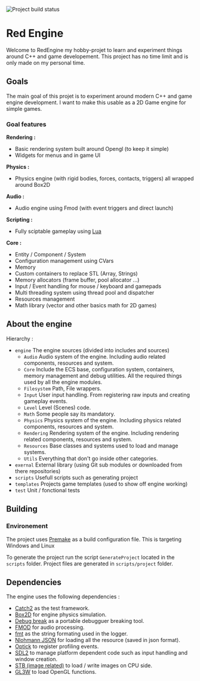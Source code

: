 ![Project build status](https://github.com/Elercia/red-engine/workflows/CI%20Workflow/badge.svg?branch=master)
# Red Engine

Welcome to RedEngine my hobby-projet to learn and experiment things around C++ and game developement. This project has no time limit and is only made on my personal time.

## Goals
The main goal of this projet is to experiment around modern C++ and game engine development. I want to make this usable as a 2D Game engine for simple games. 

### Goal features

**Rendering :**
* Basic rendering system built around Opengl (to keep it simple)
* Widgets for menus and in game UI

**Physics :**
* Physics engine (with rigid bodies, forces, contacts, triggers) all wrapped around Box2D

**Audio :**
* Audio engine using Fmod (with event triggers and direct launch)

**Scripting :**
* Fully sciptable gameplay using [Lua](https://www.lua.org/)  

**Core :**
* Entity / Component / System
* Configuration management using CVars
* Memory
 * Custom containers to replace STL (Array, Strings)
 * Memory allocators (frame buffer, pool allocator ...)
* Input / Event handling for mouse / keyboard and gamepads
* Multi threading system using thread pool and dispatcher
* Resources management
* Math library (vector and other basics math for 2D games)

## About the engine

Hierarchy :
- ``engine`` The engine sources (divided into includes and sources)
    - ``Audio`` Audio system of the engine. Including audio related components, resources and system.
    - ``Core`` Include the ECS base, configuration system, containers, memory management and debug utilities. All the required things used by all the engine modules.
    - ``Filesystem`` Path, File wrappers. 
    - ``Input`` User input handling. From registering raw inputs and creating gameplay events.
    - ``Level`` Level (Scenes) code. 
    - ``Math`` Some people say its mandatory. 
    - ``Physics`` Physics system of the engine. Including physics related components, resources and system.
    - ``Rendering`` Rendering system of the engine. Including rendering related components, resources and system.
    - ``Resources`` Base classes and systems used to load and manage systems.
    - ``Utils`` Everything that don't go inside other categories.
- ``exernal`` External library (using Git sub modules or downloaded from there repositories)
- ``scripts`` Usefull scripts such as generating project
- ``templates`` Projects game templates (used to show off engine working) 
- ``test`` Unit / fonctional tests

## Building
### Environement

The project uses [Premake](https://github.com/premake/premake-core) as a build configuration file.
This is targeting Windows and Linux

To generate the project run the script ``GenerateProject`` located in the ``scripts`` folder.
Project files are generated in ``scripts/project`` folder.

## Dependencies
The engine uses the following dependencies :
- [Catch2](https://github.com/catchorg/Catch2) as the test framework.
- [Box2D](https://github.com/erincatto/box2d) for engine physics simulation.
- [Debug break](https://github.com/scottt/debugbreak) as a portable debugguer breaking tool.
- [FMOD](https://www.fmod.com/) for audio processing.
- [fmt](https://github.com/fmtlib/fmt) as the string formating used in the logger.
- [Nlohmann JSON](https://github.com/nlohmann/json) for loading all the resource (saved in json format).
- [Optick](https://optick.dev/) to register profiling events.
- [SDL2](https://www.libsdl.org/) to manage platform dependent code such as input handling and window creation.
- [STB (image related)](https://github.com/nothings/stb) to load / write images on CPU side.
- [GL3W](https://github.com/skaslev/gl3w) to load OpenGL functions.  

